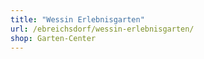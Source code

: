 ```yaml
---
title: "Wessin Erlebnisgarten"
url: /ebreichsdorf/wessin-erlebnisgarten/
shop: Garten-Center
---
```

